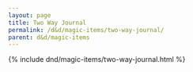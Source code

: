 ```yaml
---
layout: page
title: Two Way Journal
permalink: /d&d/magic-items/two-way-journal/
parent: d&d/magic-items
---
```


{% include dnd/magic-items/two-way-journal.html %}
